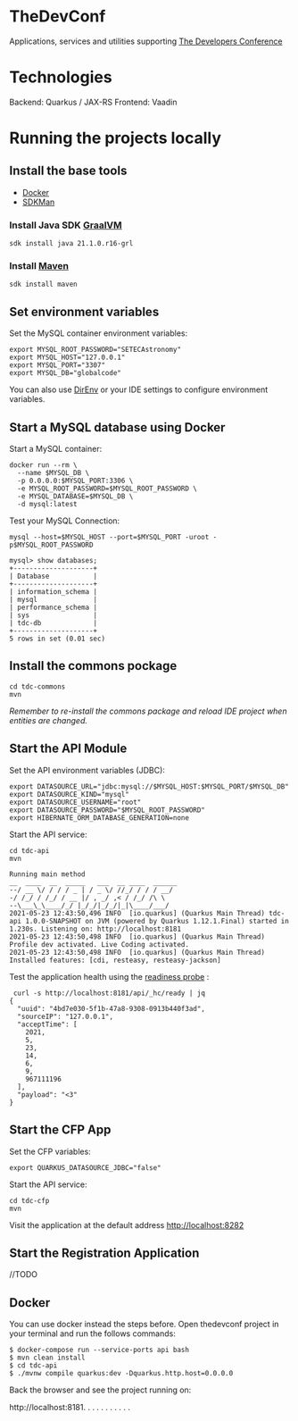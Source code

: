 # TheDevConf

Applications, services and utilities supporting [The Developers Conference](https://thedevconf.com)

# Technologies

Backend: Quarkus / JAX-RS
Frontend: Vaadin

# Running the projects locally

## Install the base tools
* [Docker](https://docs.docker.com/get-docker/)
* [SDKMan](https://sdkman.io/)

### Install Java SDK [GraalVM](https://www.graalvm.org/)
```
sdk install java 21.1.0.r16-grl
```

### Install [Maven](https://sdkman.io/sdks#maven)
```
sdk install maven
```
## Set environment variables

Set the MySQL container environment variables:
```
export MYSQL_ROOT_PASSWORD="SETECAstronomy"
export MYSQL_HOST="127.0.0.1"
export MYSQL_PORT="3307"
export MYSQL_DB="globalcode"
```

You can also use [DirEnv](https://direnv.net/) or your IDE settings to configure environment variables.

## Start a MySQL database using Docker

Start a MySQL container:
```
docker run --rm \
  --name $MYSQL_DB \
  -p 0.0.0.0:$MYSQL_PORT:3306 \
  -e MYSQL_ROOT_PASSWORD=$MYSQL_ROOT_PASSWORD \
  -e MYSQL_DATABASE=$MYSQL_DB \
  -d mysql:latest
```

Test your MySQL Connection:
```
mysql --host=$MYSQL_HOST --port=$MYSQL_PORT -uroot -p$MYSQL_ROOT_PASSWORD
```

```
mysql> show databases;
+--------------------+
| Database           |
+--------------------+
| information_schema |
| mysql              |
| performance_schema |
| sys                |
| tdc-db             |
+--------------------+
5 rows in set (0.01 sec)
```

## Install the commons pockage
```
cd tdc-commons
mvn
```

*Remember to re-install the commons package and reload IDE project when entities are changed.*

## Start the API Module
Set the API environment variables (JDBC):
```
export DATASOURCE_URL="jdbc:mysql://$MYSQL_HOST:$MYSQL_PORT/$MYSQL_DB"
export DATASOURCE_KIND="mysql"
export DATASOURCE_USERNAME="root"
export DATASOURCE_PASSWORD="$MYSQL_ROOT_PASSWORD"
export HIBERNATE_ORM_DATABASE_GENERATION=none
```

Start the API service:
```
cd tdc-api
mvn
```

```
Running main method
__  ____  __  _____   ___  __ ____  ______ 
--/ __ \/ / / / _ | / _ \/ //_/ / / / __/
-/ /_/ / /_/ / __ |/ , _/ ,< / /_/ /\ \   
--\___\_\____/_/ |_/_/|_/_/|_|\____/___/   
2021-05-23 12:43:50,496 INFO  [io.quarkus] (Quarkus Main Thread) tdc-api 1.0.0-SNAPSHOT on JVM (powered by Quarkus 1.12.1.Final) started in 1.230s. Listening on: http://localhost:8181
2021-05-23 12:43:50,498 INFO  [io.quarkus] (Quarkus Main Thread) Profile dev activated. Live Coding activated.
2021-05-23 12:43:50,498 INFO  [io.quarkus] (Quarkus Main Thread) Installed features: [cdi, resteasy, resteasy-jackson]
```

Test the application health using the [readiness probe](http://localhost:8181/api/_hc/ready) :
```
 curl -s http://localhost:8181/api/_hc/ready | jq
{
  "uuid": "4bd7e030-5f1b-47a8-9308-0913b440f3ad",
  "sourceIP": "127.0.0.1",
  "acceptTime": [
    2021,
    5,
    23,
    14,
    6,
    9,
    967111196
  ],
  "payload": "<3"
}
```

## Start the CFP App
Set the CFP variables:
```
export QUARKUS_DATASOURCE_JDBC="false"
```

Start the API service:
```
cd tdc-cfp
mvn
```

Visit the application at the default address [http://localhost:8282](http://localhost:8282)

## Start the Registration Application
//TODO 


## Docker

You can use docker instead the steps before. Open thedevconf project in your terminal and run the follows commands:

```shell
$ docker-compose run --service-ports api bash
$ mvn clean install
$ cd tdc-api
$ ./mvnw compile quarkus:dev -Dquarkus.http.host=0.0.0.0
```

Back the browser and see the project running on:

http://localhost:8181.
.
.
.
.
.
.
.
.
.
.

